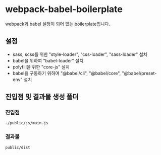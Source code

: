 # webpack-babel-boilerplate

webpack과 babel 설정이 되어 있는 boilerplate입니다.

## 설정

- sass, scss를 위한 "style-loader", "css-loader", "sass-loader" 설치
- babel을 위하여 "babel-loader" 설치
- polyfill을 위한 "core-js" 설치
- babel을 구동하기 위하여 "@babel/cli", "@babel/core", "@babel/preset-env" 설치

## 진입점 및 결과물 생성 폴더

### 진입점

`./public/js/main.js`

### 결과물

`public/dist`
